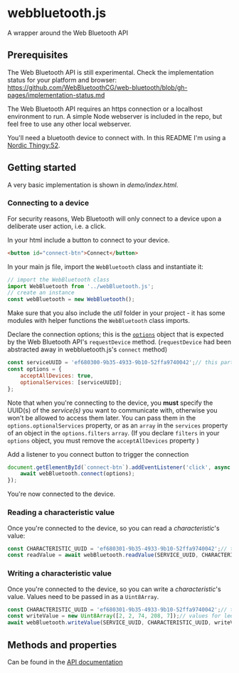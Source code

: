 # webbluetooth.js

A wrapper around the Web Bluetooth API


## Prerequisites

The Web Bluetooth API is still experimental. Check the implementation status for your platform and browser: https://github.com/WebBluetoothCG/web-bluetooth/blob/gh-pages/implementation-status.md

The Web Bluetooth API requires an https connection or a localhost environment to run. A simple Node webserver is included in the repo, but feel free to use any other local webserver.

You'll need a bluetooth device to connect with. In this README I'm using a [Nordic Thingy:52](https://www.nordicsemi.com/Software-and-Tools/Development-Kits/Nordic-Thingy-52).



## Getting started

A very basic implementation is shown in _demo/index.html_.


### Connecting to a device

For security reasons, Web Bluetooth will only connect to a device upon a deliberate user action, i.e. a click.

In your html include a button to connect to your device.
```html
<button id="connect-btn">Connect</button>
```

In your main js file, import the `WebBluetooth` class and instantiate it:
```javascript
// import the WebBluetooth class
import WebBluetooth from '../webBluetooth.js';
// create an instance
const webBluetooth = new WebBluetooth();
```
Make sure that you also include the _util_ folder in your project - it has some modules with helper functions the `WebBluetooth` class imports.

Declare the connection options; this is the [`options`](https://developer.mozilla.org/en-US/docs/Web/API/Bluetooth/requestDevice#Parameters) object that is expected by the Web Bluetooth API's `requestDevice` method. (`requestDevice` had been abstracted away in webbluetooth.js's `connect` method)
```javascript
const serviceUUID = 'ef680300-9b35-4933-9b10-52ffa9740042';// this particular UUID is from Thingy's UI Service
const options = {
	acceptAllDevices: true,
	optionalServices: [serviceUUID];
};
```
Note that when you're connecting to the device, you **must** specify the UUID(s) of the _service(s)_ you want to communicate with, otherwise you won't be allowed to access them later. You can pass them in the `options.optionalServices` property, or as an `array` in the `services` property of an object in the `options.filters` `array`. (If you declare `filters` in your `options` object, you must remove the `acceptAllDevices` property )

Add a listener to you connect button to trigger the connection
```javascript
document.getElementById(`connect-btn`).addEventListener('click', async function() {
	await webBluetooth.connect(options);
});
```

You're now connected to the device.




### Reading a characteristic value
Once you're connected to the device, so you can read a _characteristic_'s value:

```javascript
const CHARACTERISTIC_UUID = 'ef680301-9b35-4933-9b10-52ffa9740042';// this particular UUID is from Thingy's led characteristic
const readValue = await webBluetooth.readValue(SERVICE_UUID, CHARACTERISTIC_UUID);
```



### Writing a characteristic value
Once you're connected to the device, so you can write a _characteristic_'s value. Values need to be passed in as a `Uint8Array`.

```javascript
const CHARACTERISTIC_UUID = 'ef680301-9b35-4933-9b10-52ffa9740042';// this particular UUID is from Thingy's led characteristic
const writeValue = new Uint8Array([2, 2, 74, 208, 7]);// values for led: [mode, color, intensity, delay (LSB), delay (MSB)]
await webBluetooth.writeValue(SERVICE_UUID, CHARACTERISTIC_UUID, writeValue);
```


## Methods and properties

Can be found in the [API documentation](../../blob/master/API.md)
